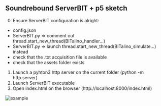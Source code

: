 ## Soundrebound ServerBIT + p5 sketch

0. Ensure ServerBIT configuration is alright:
  -  config.json
  -  ServerBIT.py => comment out thread.start_new_thread(BITalino_handler...)
  -  ServerBIT.py => launch thread.start_new_thread(BITalino_simulate...) instead  
  -  check that the .txt acquisition file is available
  -  check that the assets folder exists  
1. Launch a pyhton3 http server on the current folder  (python -m http.server)  
2. Launch ServerBIT executable  
3. Open index.html on the browser (http://localhost:8000/index.html)  

![example](/example_2PZT.jpg)
